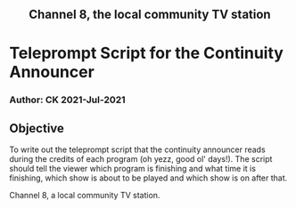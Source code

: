 <h2 align="center">Channel 8, the local community TV station</h1>

# Teleprompt Script for the Continuity Announcer

### Author: CK 2021-Jul-2021

## Objective
To write out the teleprompt script that the continuity announcer reads during the credits of each program (oh yezz, good ol' days!). The script should tell the viewer which program is finishing and what time it is finishing, which show is about to be played and which show is on after that.


Channel 8, a local community TV station.
